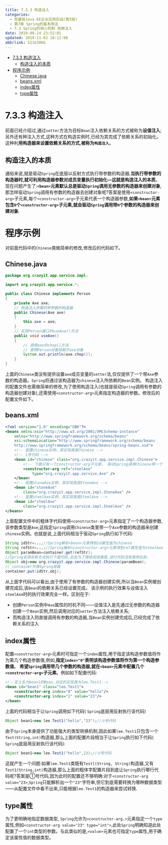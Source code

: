 ```yaml
---
title: 7.3.3 构造注入
categories: 
  - 轻量级Java EE企业应用实战(第5版)
  - 第7章 Spring的基本用法
  - 7.3 Spring的核心机制 依赖注入
date: 2019-08-24 23:52:01
updated: 2019-11-02 10:12:08
abbrlink: 521e30bb
---
```

<div id='my_toc'>

- [7.3.3 构造注入](/JavaReadingNotes/521e30bb/#7-3-3-构造注入)
    - [构造注入的本质](/JavaReadingNotes/521e30bb/#构造注入的本质)
- [程序示例](/JavaReadingNotes/521e30bb/#程序示例)
    - [Chinese.java](/JavaReadingNotes/521e30bb/#Chinese-java)
    - [beans.xml](/JavaReadingNotes/521e30bb/#beans-xml)
    - [index属性](/JavaReadingNotes/521e30bb/#index属性)
    - [type属性](/JavaReadingNotes/521e30bb/#type属性)

</div>
<!--more-->
<script>if (navigator.platform.toLowerCase() == 'win32'){document.getElementById('my_toc').style.display = 'none';}</script>

<!--end-->
<!--SSTStart-->
# 7.3.3 构造注入 #
前面已经介绍过,通过`setter`方法为目标`Bean`注入依赖关系的方式被称为**设值注入**;另外还有种注入方式,这种方式在构造实例时,已经为其完成了依赖关系的初始化。这种利**用构造器来设置依赖关系的方式,被称为`构造注入`**。
## 构造注入的本质 ##
通俗来说,就是驱动`Spring`在底层以反射方式执行带参数的构造器,**当执行带参数的构造器时,就可利用构造器参数对成员变量执行初始化—这就是构造注入的本质**。
现在问题产生了:**`<bean>`元素默认总是驱动`Spring`调用无参数的构造器来创建对象**,那怎样驱动`Spring`调用有参数的构造器去创建对象呢?答案是使用`<constructor-arg>`子元素,每个`<constructor-arg>`子元素代表一个构造器参数,**如果`<bean>`元素包含`N`个`<constructor-arg>`子元素,就会驱动`Spring`调用带`N`个参数的构造器来创建对象**.
# 程序示例 #
对前面代码中的`Chinese`类做简单的修改,修改后的代码如下。
## Chinese.java ##
```java
package org.crazyit.app.service.impl;

import org.crazyit.app.service.*;

public class Chinese implements Person
{
	private Axe axe;
	// 构造注入所需的带参数的构造器
	public Chinese(Axe axe)
	{
		this.axe = axe;
	}
	// 实现Person接口的useAxe()方法
	public void useAxe()
	{
		// 调用axe的chop()方法
		// 表明Person对象依赖于axe对象
		System.out.println(axe.chop());
	}
}
```
上面的`Chinese`类没有提供设置`axe`成员变量的`setter`法,仅仅提供了一个带`Axe`参数的构造器。`Spring`将通过该构造器为`chinese`注入所依赖的`Bean`实例。
构造注入的配置文件也需做简单的修改,为了使用构造注入(也就是驱动`Spring`调用有参数的构造器创建对象),还需使用`<constructor-arg>`元素指定构造器的参数。修改后的配置文件如下。
## beans.xml ##
```xml
<?xml version="1.0" encoding="GBK"?>
<beans xmlns:xsi="http://www.w3.org/2001/XMLSchema-instance"
    xmlns="http://www.springframework.org/schema/beans"
    xsi:schemaLocation="http://www.springframework.org/schema/beans
	http://www.springframework.org/schema/beans/spring-beans.xsd">
    <!-- 配置chinese实例，其实现类是Chinese -->
    <!-- 1号代码 -->
    <bean id="chinese" class="org.crazyit.app.service.impl.Chinese">
        <!-- 下面只有一个constructor-arg子元素， 驱动Spring调用Chinese带一个参数的构造器来创建对象 -->
        <constructor-arg ref="steelAxe"
            type="org.crazyit.app.service.Axe" />
    </bean>
    <!-- 配置stoneAxe实例，其实现类是StoneAxe -->
    <bean id="stoneAxe"
        class="org.crazyit.app.service.impl.StoneAxe" />
    <!-- 配置steelAxe实例，其实现类是SteelAxe -->
    <bean id="steelAxe"
        class="org.crazyit.app.service.impl.SteelAxe" />
</beans>
```
上面配置文件中的粗体字代码使用`<constructor-arg>`元素指定了一个构造器参数,该参数类型是`Axe`,这指定`Spring`调用`Chinese`类里带一个`Axe`参数的构造器来创建`chinese`实例。也就是说,上面代码相当于驱动`Spring`执行如下代码:
```java
String idStr=...;//Spring解析<bean>元素得到id属性值为chinese
String refStr=...;//Spring解析<constructor-arg>元素得到ref属性值为steelAxe
Object paramBean=container.get(refStr);
//Spring会用反射方式执行下面代码,此处为了降低阅读难度,该行代码没有使用反射。
Object obj=new org.crazyit.app.service.impl.Chinese(paramBean);
// container代表Spring容器
container.put(idStr,obj);
```
从上面字代码可以看出,由于使用了有参数的构造器创建实例,所以当`Bean`实例被创建完成后,该`Bean`的依赖关系已经设置完成。
该示例的执行效果与设值注入`steelAxe`时的执行效果完全一样。区别在于:
- 创建`Person`实例中`Axe`属性的时机不同——设值注入是先通过无参数的构造器创建一个`Bean`实例,然后调用对应的`setter`方法注入依赖关系;
- 而构造注入则直接调用有参数的构造器,当`Bean`实例创建完成后,已经完成了依赖关系的注入

## index属性 ##
配置`<constructor-arg>`元素时可指定一个`index`属性,用于指定该构造参数值将作为第几个构造参数值,例如,**指定`index="0"`表明该构造参数值将作为第一个构造参数值**。
**希望`Spring`调用带几个参数的构造器,就在`<bean>`元素中配置几个`<constructor-arg>`子元素**。例如如下配置代码:
```xml
<!--定义名为bean1的Bean,对应的实现类为lee.Test1-->
<bean id="bean1" class="lee.Test1">
    <constructor-arg index="0" value="hello"/>
    <constructor-arg index="1" value="23"/>
</bean>
```
上面的代码相当于让`Spring`调用如下代码( `Spring`底层用反射执行该代码)
```java
Object bean1=new lee.Test1("hello","23");//①号代码
```
由于`Spring`本身提供了功能强大的类型转换机制,因此如果`lee.Test1`只包含一个`Test(String,int)`构造器,那么上面的配置片段相当于让`Spring`执行如下代码( `Spring`底层用反射执行该代码):
```java
Object bean1=new lee.Test1("hello",23);//②号代码
```
这就产生一个问题:如果`lee.Test1`类既有`Testl(String, String)`构造器,又有`Test1(String,int)`构造器,那么上面的粗体字配置片段到底让`Spring`执行哪行代码呢?答案是①号代码,因为此时的配置还不够明确:对于`<constructor-arg value="23>`,`Spring`只能解析出一个`"23"`字符串,但它到底需要转换为哪种数据类型——从配置文件中看不出来,只能根据`lee.Test1`的构造器来尝试转换.
## type属性 ##
为了更明确地指定数据类型, `Spring`允许为`<constructor-arg.>`元素指定一个`type`属性,例如`<constructor-arg value="23" type="int">`,此处`Spring`明确知道此处配置了一个`int`类型的参数。与此类似的是,`<value>`元素也可指定`type`属性,用于确定该属性值的数据类型。

<!--SSTStop-->

